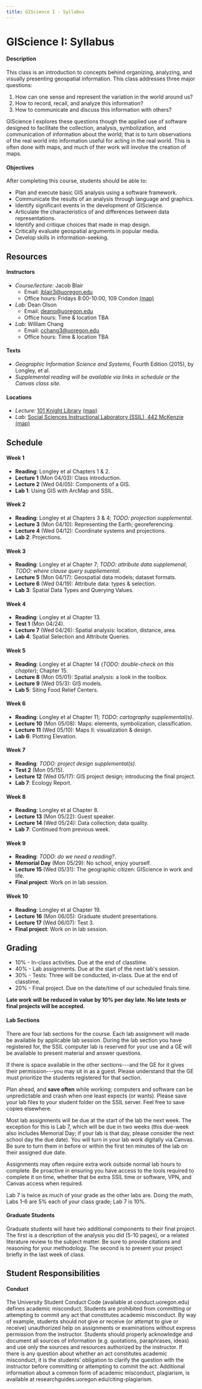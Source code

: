 ```yaml
---
title: GIScience I - Syllabus
---
```

# GIScience I: Syllabus

#### Description

This class is an introduction to concepts behind organizing, analyzing, and visually presenting geospatial information. This class addresses three major questions:
1. How can one sense and represent the variation in the world around us?
2. How to record, recall, and analyze this information?
3. How to communicate and discuss this information with others?

GIScience I explores these questions though the applied use of software designed to facilitate the collection, analysis, symbolization, and communication of information about the world; that is to turn observations of the real world into information useful for acting in the real world. This is often done with maps, and much of ther work will involve the creation of maps.

#### Objectives

After completing this course, students should be able to:

* Plan and execute basic GIS analysis using a software framework.
* Communicate the results of an analysis through language and graphics.
* Identify significant events in the development of GIScience.
* Articulate the characteristics of and differences between data representations.
* Identify and critique choices that made in map design.
* Critically evaluate geospatial arguments in popular media.
* Develop skills in information-seeking.


## Resources

#### Instructors

* *Course/lecture:* Jacob Blair
    - Email: jblair3@uoregon.edu
    - Office hours: Fridays 8:00-10:00, 109 Condon [(map)](https://map.uoregon.edu/99b67d6a9)
* *Lab:* Dean Olson
    - Email: deano@uoregon.edu
    - Office hours: Time & location TBA
* *Lab:* William Chang
    - Email: cchang3@uoregon.edu
    - Office hours: Time & location TBA

#### Texts

* *Geographic Information Science and Systems*, Fourth Edition (2015), by Longley, et al.
* *Supplemental reading will be available via links in schedule or the Canvas class site.*

#### Locations

* *Lecture:* [101 Knight Library](https://library.uoregon.edu/classrooms/101LIB) [(map)](https://map.uoregon.edu/5980f3a0b)
* *Lab:* [Social Sciences Instructional Laboratory (SSIL), 442 McKenzie](https://ssil.uoregon.edu/) [(map)](https://map.uoregon.edu/e11e8713c)


## Schedule

#### Week 1

* **Reading**: Longley et al Chapters 1 & 2.
* **Lecture 1** (Mon 04/03): Class introduction.
* **Lecture 2** (Wed 04/05): Components of a GIS.
* **Lab 1**: Using GIS with ArcMap and SSIL.

#### Week 2

* **Reading**: Longley et al Chapters 3 & 4; *TODO: projection supplemental*.
* **Lecture 3** (Mon 04/10): Representing the Earth; georeferencing.
* **Lecture 4** (Wed 04/12): Coordinate systems and projections.
* **Lab 2**: Projections.

#### Week 3

* **Reading**: Longley et al Chapter 7; *TODO: attribute data supplemenal*; *TODO: where clause query suppliemental*.
* **Lecture 5** (Mon 04/17): Geospatial data models; dataset formats.
* **Lecture 6** (Wed 04/19): Attribute data: types & selection.
* **Lab 3**: Spatial Data Types and Querying Values.

#### Week 4

* **Reading**: Longley et al Chapter 13.
* **Test 1** (Mon 04/24).
* **Lecture 7** (Wed 04/26): Spatial analysis: location, distance, area.
* **Lab 4**: Spatial Selection and Attribute Queries.

#### Week 5

* **Reading**: Longley et al Chapter 14 (*TODO: double-check on this chapter*); Chapter 15.
* **Lecture 8** (Mon 05/01): Spatial analysis: a look in the toolbox.
* **Lecture 9** (Wed 05/3): GIS models.
* **Lab 5**: Siting Food Relief Centers.

#### Week 6

* **Reading**: Longley et al Chapter 11; *TODO: cartography supplemental(s)*.
* **Lecture 10** (Mon 05/08): Maps: elements, symbolization, classification.
* **Lecture 11** (Wed 05/10): Maps II: visualization & design.
* **Lab 6**: Plotting Elevation.

#### Week 7

* **Reading**: *TODO: project design supplemental(s)*.
* **Test 2** (Mon 05/15).
* **Lecture 12** (Wed 05/17): GIS project design; introducing the final project.
* **Lab 7**: Ecology Report.

#### Week 8

* **Reading**: Longley et al Chapter 8.
* **Lecture 13** (Mon 05/22): Guest speaker.
* **Lecture 14** (Wed 05/24): Data collection; data quality.
* **Lab 7**: Continued from previous week.

#### Week 9

* **Reading**: *TODO: do we need a reading?*.
* **Memorial Day** (Mon 05/29): No school, enjoy yourself.
* **Lecture 15** (Wed 05/31): The geographic citizen: GIScience in work and life.
* **Final project**: Work on in lab session.

#### Week 10

* **Reading**: Longley et al Chapter 19.
* **Lecture 16** (Mon 06/05): Graduate student presentations.
* **Lecture 17** (Wed 06/07): Test 3.
* **Final project**: Work on in lab session.


## Grading

* 10% - In-class activities. Due at the end of classtime.
* 40% - Lab assignments. Due at the start of the next lab's session.
* 30% - Tests: Three will be conducted, in-class. Due at the end of classtime.
* 20% - Final project. Due on the date/time of our scheduled finals time.

**Late work will be reduced in value by 10% per day late. No late tests or final projects will be accepted.**

#### Lab Sections

There are four lab sections for the course. Each lab assignment will made be available by applicable lab session. During the lab section you have registered for, the SSIL computer lab is reserved for your use and a GE will be available to present material and answer questions.

If there is space available in the other sections---and the GE for it gives their permission---you may sit in as a guest. Please understand that the GE must prioritize the students registered for that section.

Plan ahead, and **save often** while working; computers and software can be unpredictable and crash when one least expects (or wants). Please save your lab files to your student folder on the SSIL server. Feel free to save copies elsewhere.

Most lab assignments will be due at the start of the lab the next week. The exception for this is Lab 7, which will be due in two weeks (this due-week also includes Memorial Day; if your lab is that day, please consider the next school day the due date). You will turn in your lab work digitally via Canvas. Be sure to turn them in before or within the first ten minutes of the lab on their assigned due date.

Assignments may often require extra work outside normal lab hours to complete. Be proactive in ensuring you have access to the tools required to complete it on time, whether that be extra SSIL time or software, VPN, and Canvas access when required.

Lab 7 is twice as much of your grade as the other labs are. Doing the math, Labs 1-6 are 5% each of your class grade; Lab 7 is 10%.

#### Graduate Students

Graduate students will have two additional components to their final project. The first is a description of the analysis you did (5-10 pages), or a related literature review to the subject matter. Be sure to provide citations and reasoning for your methodology. The second is to present your project briefly in the last week of class.


## Student Responsibilities

#### Conduct

The University Student Conduct Code (available at conduct.uoregon.edu) defines academic misconduct. Students are prohibited from committing or attempting to commit any act that constitutes academic misconduct. By way of example, students should not give or receive (or attempt to give or receive) unauthorized help on assignments or examinations without express permission from the instructor. Students should properly acknowledge and document all sources of information (e.g. quotations, paraphrases, ideas) and use only the sources and resources authorized by the instructor. If there is any question about whether an act constitutes academic misconduct, it is the students’ obligation to clarify the question with the instructor before committing or attempting to commit the act. Additional information about a common form of academic misconduct, plagiarism, is available at researchguides.uoregon.edu/citing-plagiarism.  
